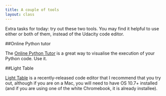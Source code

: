 ```yaml
---
title: A couple of tools
layout: class
---
```


Extra tasks for today: try out these two tools. You may find it helpful to use either or both of them, instead of the Udacity code editor.

##Online Python tutor

The [Online Python Tutor](http://www.pythontutor.com/) is a great way to visualise the execution of your Python code. Use it.

##Light Table

[Light Table](http://www.lighttable.com/) is a recently-released code editor that I recommend that you try out, although if you are on a Mac, you will need to have OS 10.7+ installed (and if you are using one of the white Chromebook, it is already installee).

